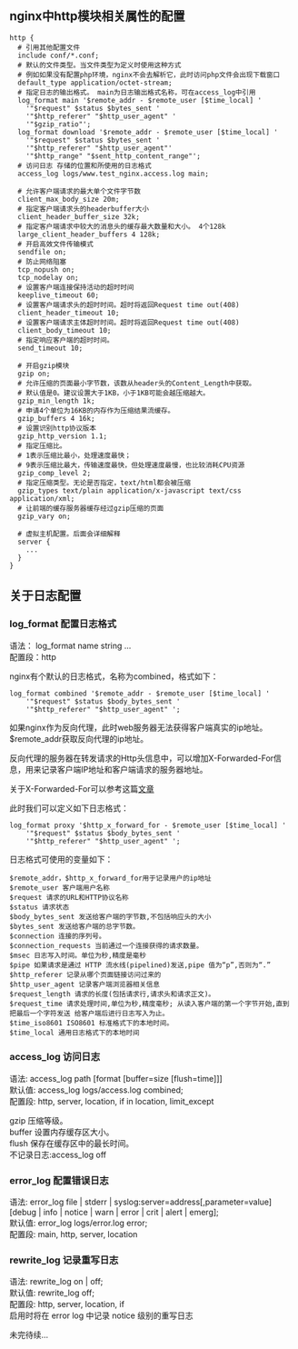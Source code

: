 ## nginx中http模块相关属性的配置

```nginx
http {
  # 引用其他配置文件 
  include conf/*.conf;
  # 默认的文件类型。当文件类型为定义时使用这种方式
  # 例如如果没有配置php环境，nginx不会去解析它，此时访问php文件会出现下载窗口 
  default_type application/octet-stream;
  # 指定日志的输出格式。 main为日志输出格式名称，可在access_log中引用
  log_format main '$remote_addr - $remote_user [$time_local] '
    '"$request" $status $bytes_sent '
    '"$http_referer" "$http_user_agent" '
    '"$gzip_ratio"';
  log_format download '$remote_addr - $remote_user [$time_local] '
    '"$request" $status $bytes_sent '
    '"$http_referer" "$http_user_agent"'
    '"$http_range" "$sent_http_content_range"';
  # 访问日志 存储的位置和所使用的日志格式
  access_log logs/www.test_nginx.access.log main;

  # 允许客户端请求的最大单个文件字节数
  client_max_body_size 20m;
  # 指定客户端请求头的headerbuffer大小
  client_header_buffer_size 32k;
  # 指定客户端请求中较大的消息头的缓存最大数量和大小。 4个128k
  large_client_header_buffers 4 128k;
  # 开启高效文件传输模式
  sendfile on;
  # 防止网络阻塞
  tcp_nopush on;
  tcp_nodelay on;
  # 设置客户端连接保持活动的超时时间
  keeplive_timeout 60;
  # 设置客户端请求头的超时时间。超时将返回Request time out(408)
  client_header_timeout 10;
  # 设置客户端请求主体超时时间。超时将返回Request time out(408)
  client_body_timeout 10;
  # 指定响应客户端的超时时间。
  send_timeout 10;

  # 开启gzip模块
  gzip on;
  # 允许压缩的页面最小字节数，该数从header头的Content_Length中获取。
  # 默认值是0。建议设置大于1KB，小于1KB可能会越压缩越大。
  gzip_min_length 1k;
  # 申请4个单位为16KB的内存作为压缩结果流缓存。
  gzip_buffers 4 16k;
  # 设置识别http协议版本
  gzip_http_version 1.1;
  # 指定压缩比。 
  # 1表示压缩比最小，处理速度最快；
  # 9表示压缩比最大，传输速度最快，但处理速度最慢，也比较消耗CPU资源
  gzip_comp_level 2;
  # 指定压缩类型。无论是否指定，text/html都会被压缩
  gzip_types text/plain application/x-javascript text/css application/xml;
  # 让前端的缓存服务器缓存经过gzip压缩的页面
  gzip_vary on;

  # 虚拟主机配置。后面会详细解释
  server {
    ...
  }
}
```

## 关于日志配置
### log_format 配置日志格式
语法： log_format name string ...  
配置段：http

nginx有个默认的日志格式，名称为combined，格式如下：

```nginx
log_format combined '$remote_addr - $remote_user [$time_local] '
    '"$request" $status $body_bytes_sent '
    '"$http_referer" "$http_user_agent" ';
```

如果nginx作为反向代理，此时web服务器无法获得客户端真实的ip地址。$remote_addr获取反向代理的ip地址。

反向代理的服务器在转发请求的Http头信息中，可以增加X-Forwarded-For信息，用来记录客户端IP地址和客户端请求的服务器地址。

关于X-Forwarded-For可以参考这篇[文章](https://imququ.com/post/x-forwarded-for-header-in-http.html)

此时我们可以定义如下日志格式：

```nginx
log_format proxy '$http_x_forward_for - $remote_user [$time_local] '
    '"$request" $status $body_bytes_sent '
    '"$http_referer" "$http_user_agent" ';
```

日志格式可使用的变量如下：
```  
$remote_addr，$http_x_forward_for用于记录用户的ip地址
$remote_user 客户端用户名称
$request 请求的URL和HTTP协议名称
$status 请求状态
$body_bytes_sent 发送给客户端的字节数,不包括响应头的大小
$bytes_sent 发送给客户端的总字节数。
$connection 连接的序列号。
$connection_requests 当前通过一个连接获得的请求数量。
$msec 日志写入时间。单位为秒,精度是毫秒
$pipe 如果请求是通过 HTTP 流水线(pipelined)发送,pipe 值为“p”,否则为“.”
$http_referer 记录从哪个页面链接访问过来的
$http_user_agent 记录客户端浏览器相关信息
$request_length 请求的长度(包括请求行,请求头和请求正文)。
$request_time 请求处理时间,单位为秒,精度毫秒; 从读入客户端的第一个字节开始,直到把最后一个字符发送 给客户端后进行日志写入为止。
$time_iso8601 ISO8601 标准格式下的本地时间。
$time_local 通用日志格式下的本地时间
```

### access_log 访问日志
语法: access_log path [format [buffer=size [flush=time]]]  
默认值: access_log logs/access.log combined;  
配置段: http, server, location, if in location, limit_except

gzip 压缩等级。  
buffer 设置内存缓存区大小。  
flush 保存在缓存区中的最长时间。  
不记录日志:access_log off

### error_log 配置错误日志
语法: error_log file | stderr | syslog:server=address[,parameter=value] [debug | info | notice | warn | error | crit | alert | emerg];  
默认值: error_log logs/error.log error;  
配置段: main, http, server, location

### rewrite_log 记录重写日志

语法: rewrite_log on | off;  
默认值: rewrite_log off;  
配置段: http, server, location, if  
启用时将在 error log 中记录 notice 级别的重写日志

未完待续...
